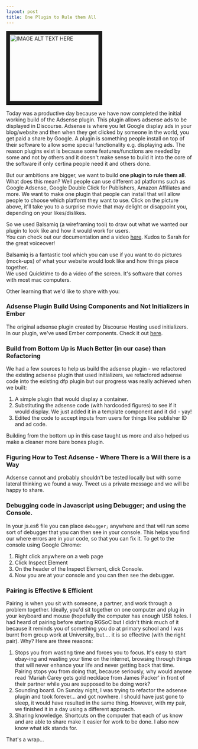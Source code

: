 ```yaml
---
layout: post
title: One Plugin to Rule them All
---
```


<a href="http://www.youtube.com/watch?feature=player_embedded&v=fJlz6nEOT7w
" target="_blank"><img src="http://img.youtube.com/vi/fJlz6nEOT7w/0.jpg" 
alt="IMAGE ALT TEXT HERE" width="240" height="180" border="10" /></a>

Today was a productive day because we have now completed the initial working build of the Adsense plugin.  This plugin allows adsense ads to be displayed in Discourse.  Adsense is where you let Google display ads in your blog/website and then when they get clicked by someone in the world, you get paid a share by Google.  A plugin is something people install on top of their software to allow some special functionality e.g. displaying ads.
The reason plugins exist is because some features/functions are needed by some and not by others and it doesn't make sense to build it into the core of the software if only certina people need it and others done.

But our ambitions are bigger, we want to build **one plugin to rule them all**.  What does this mean?  Well people can use different ad platforms such as Google Adsense, Google Double Click for Publishers, Amazon Affiliates and more.
We want to make one plugin that people can install that will allow people to choose which platform they want to use.
Click on the picture above, it'll take you to a surprise movie that may delight or disappoint you, depending on your likes/dislikes.

So we used Balsamiq (a wireframing tool) to draw out what we wanted our plugin to look like and how it would work for users.  
You can check out our documentation and a video [here](https://github.com/team-melbourne-rgsoc2015/Roadmap/blob/master/ad-plugin-interface.md).  Kudos to Sarah for the great voiceover!

Balsamiq is a fantastic tool which you can use if you want to do pictures (mock-ups) of what your website would look like and how things piece together.  
We used Quicktime to do a video of the screen.  It's software that comes with most mac computers.

Other learning that we'd like to share with you:

### Adsense Plugin Build Using Components and Not Initializers in Ember
The original adsense plugin created by Discourse Hosting used initializers.  In our plugin, we've used Ember components.
Check it out [here](https://github.com/team-melbourne-rgsoc2015/discourse-adsense-test).

### Build from Bottom Up is Much Better  (in our case) than Refactoring
We had a few sources to help us build the adsense plugin - we refactored the existing adsense plugin that used initializers, we refactored adsense code into the existing dfp plugin but our progress was really achieved when we built:

1. A simple plugin that would display a container.
2. Substituting the adsense code (with hardcoded figures) to see if it would display.  We just added it in a template component and it did - yay!
3. Edited the code to accept inputs from users for things like publisher ID and ad code.

Building from the bottom up in this case taught us more and also helped us make a cleaner more bare bones plugin.


### Figuring How to Test Adsense - Where There is a Will there is a Way
Adsense cannot and probably shouldn't be tested locally but with some lateral thinking we found a way.  Tweet us a private message and we will be happy to share.


### Debugging code in Javascript using Debugger; and using the Console.
In your js.es6 file you can place ```debugger;``` anywhere and that will run some sort of debugger that you can then see in your console.
This helps you find our where errors are in your code, so that you can fix it.
To get to the console using Google Chrome:

1. Right click anywhere on a web page
2. Click Inspect Element
3. On the header of the Inspect Element, click Console.
4. Now you are at your console and you can then see the debugger.

### Pairing is Effective & Efficient
Pairing is when you sit with someone, a partner, and work through a problem together.  Ideally, you'd sit together on one computer and plug in your keyboard and mouse (hopefully the computer has enough USB holes.
I had heard of pairing before starting RGSoC but I didn't think much of it because it reminds you of something you do at primary school and I was burnt from group work at University, but.... it is so effective (with the right pair).
Why?  Here are three reasons:

1. Stops you from wasting time and forces you to focus.  It's easy to start ebay-ing and wasting your time on the internet, browsing through things that will never enhance your life and never getting back that time.  Pairing stops you from doing that, because seriously, why would anyone read 'Mariah Carey gets gold necklace from James Packer' in front of their partner while you are supposed to be doing work?
2. Sounding board.  On Sunday night, I was trying to refactor the adsense plugin and took forever... and got nowhere.  I should have just gone to sleep, it would have resulted in the same thing.  However, with my pair, we finished it in a day using a different approach.
3. Sharing knowledge.  Shortcuts on the computer that each of us know and are able to share make it easier for work to be done.  I also now know what idk stands for.

That's a wrap...
